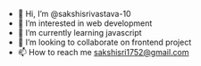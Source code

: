 - 👋 Hi, I’m @sakshisrivastava-10
- 👀 I’m interested in web development
- 🌱 I’m currently learning javascript
- 💞️ I’m looking to collaborate on frontend project
- 📫 How to reach me sakshisri1752@gmail.com

<!---
sakshisrivastava-10/sakshisrivastava-10 is a ✨ special ✨ repository because its `README.md` (this file) appears on your GitHub profile.
You can click the Preview link to take a look at your changes.
--->
